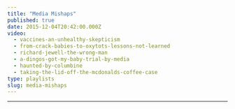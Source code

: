 ```yaml
---
title: "Media Mishaps"
published: true
date: 2015-12-04T20:42:00.000Z
video:
  - vaccines-an-unhealthy-skepticism
  - from-crack-babies-to-oxytots-lessons-not-learned
  - richard-jewell-the-wrong-man
  - a-dingos-got-my-baby-trial-by-media
  - haunted-by-columbine
  - taking-the-lid-off-the-mcdonalds-coffee-case
type: playlists
slug: media-mishaps
---
```

---
